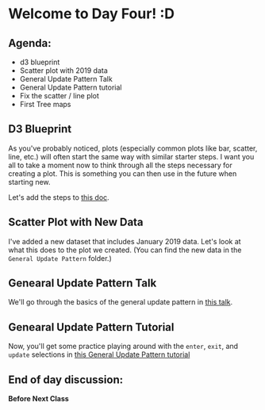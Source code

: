 
# Welcome to Day Four! :D

## Agenda:
- d3 blueprint
- Scatter plot with 2019 data
- General Update  Pattern Talk
- General Update Pattern tutorial
- Fix the scatter / line plot
- First Tree maps

## D3 Blueprint
As you've probably noticed, plots (especially common plots like bar, scatter, line, etc.) will often start the same way with similar starter steps. I want you all to take a moment now to think through all the steps necessary for creating a plot. This is something you can then use in the future when starting new. 

Let's add the steps to [this doc](https://docs.google.com/document/d/12V8c9BRft1uhFFTjg9c0sAucCfVVyho63fIsQqk8gdg/edit?usp=sharing).

## Scatter Plot with New Data

I've added a new dataset that includes January 2019 data. Let's look at what this does to the plot we created. (You can find the new data in the `General Update Pattern` folder.)

## Genearal Update Pattern Talk

We'll go through the basics of the general update  pattern in [this talk](https://github.com/molliemarie/SharedSlides/blob/master/General_Update_Pattern.pdf). 

## Genearal Update Pattern Tutorial

Now, you'll get some practice playing around with the `enter`, `exit`, and `update` selections in [this General Update Pattern tutorial]()

## End of day discussion:


**Before Next Class**


